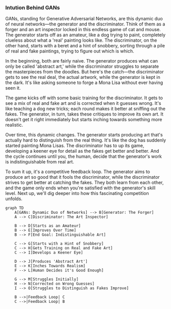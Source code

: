 ### Intution Behind GANs

GANs, standing for Generative Adversarial Networks, are this dynamic duo of neural networks—the generator and the discriminator. Think of them as a forger and an art inspector locked in this endless game of cat and mouse. The generator starts off as an amateur, like a dog trying to paint, completely clueless about what a 'real' painting looks like. The discriminator, on the other hand, starts with a beret and a hint of snobbery, sorting through a pile of real and fake paintings, trying to figure out which is which.

In the beginning, both are fairly naive. The generator produces what can only be called 'abstract art,' while the discriminator struggles to separate the masterpieces from the doodles. But here's the catch—the discriminator gets to see the real deal, the actual artwork, while the generator is kept in the dark. It's like asking someone to forge a Mona Lisa without ever having seen it.

The game kicks off with some basic training for the discriminator. It gets to see a mix of real and fake art and is corrected when it guesses wrong. It's like teaching a dog new tricks; each round makes it better at sniffing out the fakes. The generator, in turn, takes these critiques to improve its own art. It doesn't get it right immediately but starts inching towards something more realistic.

Over time, this dynamic changes. The generator starts producing art that's actually hard to distinguish from the real thing. It's like the dog has suddenly started painting Mona Lisas. The discriminator has to up its game, developing a keener eye for detail as the fakes get better and better. And the cycle continues until you, the human, decide that the generator's work is indistinguishable from real art.

To sum it up, it's a competitive feedback loop. The generator aims to produce art so good that it fools the discriminator, while the discriminator strives to get better at catching the fakes. They both learn from each other, and the game only ends when you're satisfied with the generator's skill level. Next up, we'll dig deeper into how this fascinating competition unfolds.

```mermaid
graph TD
    A[GANs: Dynamic Duo of Networks] --> B[Generator: The Forger]
    A --> C[Discriminator: The Art Inspector]
    
    B --> D[Starts as an Amateur]
    B --> E[Improves Over Time]
    B --> F[End Goal: Indistinguishable Art]
    
    C --> G[Starts with a Hint of Snobbery]
    C --> H[Gets Training on Real and Fake Art]
    C --> I[Develops a Keener Eye]
    
    D --> J[Produces 'Abstract Art']
    E --> K[Inches Towards Realism]
    F --> L[Human Decides it's Good Enough]
    
    G --> M[Struggles Initially]
    H --> N[Corrected on Wrong Guesses]
    I --> O[Struggles to Distinguish as Fakes Improve]
    
    B -->|Feedback Loop| C
    C -->|Feedback Loop| B
```